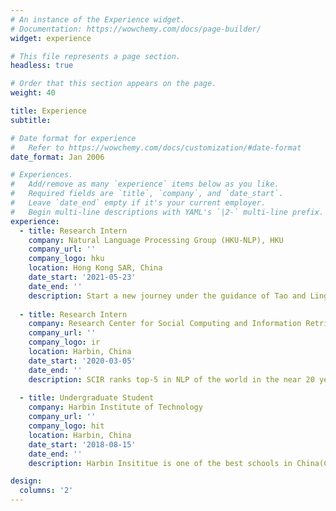 ```yaml
---
# An instance of the Experience widget.
# Documentation: https://wowchemy.com/docs/page-builder/
widget: experience

# This file represents a page section.
headless: true

# Order that this section appears on the page.
weight: 40

title: Experience
subtitle:

# Date format for experience
#   Refer to https://wowchemy.com/docs/customization/#date-format
date_format: Jan 2006

# Experiences.
#   Add/remove as many `experience` items below as you like.
#   Required fields are `title`, `company`, and `date_start`.
#   Leave `date_end` empty if it's your current employer.
#   Begin multi-line descriptions with YAML's `|2-` multi-line prefix.
experience:
  - title: Research Intern
    company: Natural Language Processing Group (HKU-NLP), HKU
    company_url: ''
    company_logo: hku
    location: Hong Kong SAR, China
    date_start: '2021-05-23'
    date_end: ''
    description: Start a new journey under the guidance of Tao and Lingpeng!
        
  - title: Research Intern
    company: Research Center for Social Computing and Information Retrieval (SCIR), HIT
    company_url: ''
    company_logo: ir
    location: Harbin, China
    date_start: '2020-03-05'
    date_end: ''
    description: SCIR ranks top-5 in NLP of the world in the near 20 years according to csranking. It's my greatest honor to be guided by Qin and I learnt a lot during his guidance and our cooperation.
        
  - title: Undergraduate Student
    company: Harbin Institute of Technology
    company_url: ''
    company_logo: hit
    location: Harbin, China
    date_start: '2018-08-15'
    date_end: ''
    description: Harbin Insititue is one of the best schools in China(C9 League). It's my honor to study here during my undergraduate days. Thanks to the fund of Honors School!

design:
  columns: '2'
---
```

